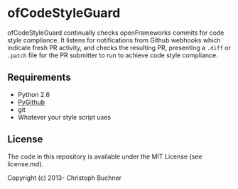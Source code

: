 # ofCodeStyleGuard

ofCodeStyleGuard continually checks openFrameworks commits for code style compliance.
It listens for notifications from Github webhooks which indicate fresh PR activity, and checks the resulting PR, presenting a `.diff` or `.patch` file for the PR submitter to run to achieve code style compliance.

## Requirements
* Python 2.6
* [PyGithub](https://github.com/jacquev6/PyGithub)
* git
* Whatever your style script uses

## License
The code in this repository is available under the MIT License (see license.md).

Copyright (c) 2013- Christoph Buchner
